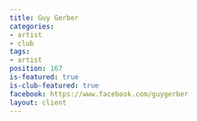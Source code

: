 ```yaml
---
title: Guy Gerber
categories:
- artist
- club
tags:
- artist
position: 167
is-featured: true
is-club-featured: true
facebook: https://www.facebook.com/guygerber
layout: client
---
```


